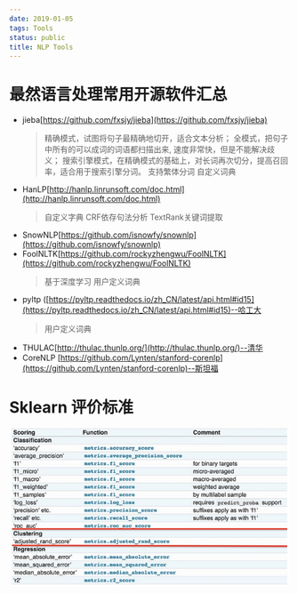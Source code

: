 ```yaml
---
date: 2019-01-05
tags: Tools
status: public
title: NLP Tools
---
```

# 最然语言处理常用开源软件汇总
* jieba[https://github.com/fxsjy/jieba](https://github.com/fxsjy/jieba)
    > 精确模式，试图将句子最精确地切开，适合文本分析；
    >全模式，把句子中所有的可以成词的词语都扫描出来, 速度非常快，但是不能解决歧义；
    >搜索引擎模式，在精确模式的基础上，对长词再次切分，提高召回率，适合用于搜索引擎分词。
    > 支持繁体分词
    > 自定义词典
* HanLP[http://hanlp.linrunsoft.com/doc.html](http://hanlp.linrunsoft.com/doc.html)
    >  自定义字典
    > CRF依存句法分析
    > TextRank关键词提取
* SnowNLP[https://github.com/isnowfy/snownlp](https://github.com/isnowfy/snownlp)
* FoolNLTK[https://github.com/rockyzhengwu/FoolNLTK](https://github.com/rockyzhengwu/FoolNLTK)
    > 基于深度学习
    > 用户定义词典
* pyltp ([https://pyltp.readthedocs.io/zh_CN/latest/api.html#id15](https://pyltp.readthedocs.io/zh_CN/latest/api.html#id15)--哈工大
    > 用户定义词典
* THULAC[http://thulac.thunlp.org/](http://thulac.thunlp.org/)--清华
* CoreNLP [https://github.com/Lynten/stanford-corenlp](https://github.com/Lynten/stanford-corenlp)--斯坦福

# Sklearn 评价标准
![](./_image/2019-01-07-10-18-46.jpg)
